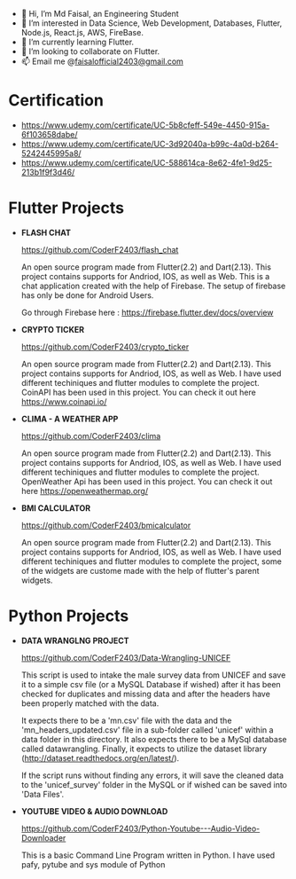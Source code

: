 - 👋 Hi, I’m Md Faisal, an Engineering Student
- 👀 I’m interested in Data Science, Web Development, Databases, Flutter, Node.js, React.js, AWS, FireBase.
- 🌱 I’m currently learning Flutter.
- 💞️ I’m looking to collaborate on Flutter.
- 📫 Email me @faisalofficial2403@gmail.com


# Certification

- https://www.udemy.com/certificate/UC-5b8cfeff-549e-4450-915a-6f103658dabe/
- https://www.udemy.com/certificate/UC-3d92040a-b99c-4a0d-b264-5242445995a8/
- https://www.udemy.com/certificate/UC-588614ca-8e62-4fe1-9d25-213b1f9f3d46/

<!---
CoderF2403/CoderF2403 is a ✨ special ✨ repository because its `README.md` (this file) appears on your GitHub profile.
You can click the Preview link to take a look at your changes.
--->

# Flutter Projects

- **FLASH CHAT**

  https://github.com/CoderF2403/flash_chat
  
  An open source program made from Flutter(2.2) and Dart(2.13). This project contains supports for Andriod, IOS, as well as Web. 
  This is a chat application created with the help of Firebase. The setup of firebase has only be done for Android Users.
  
  Go through Firebase here : https://firebase.flutter.dev/docs/overview


- **CRYPTO TICKER**

  https://github.com/CoderF2403/crypto_ticker
  
  An open source program made from Flutter(2.2) and Dart(2.13). This project contains supports for Andriod, IOS, as well as Web. 
  I have used different techiniques and flutter modules to complete the project.
  CoinAPI has been used in this project. You can check it out here https://www.coinapi.io/



- **CLIMA - A WEATHER APP**

  https://github.com/CoderF2403/clima

  An open source program made from Flutter(2.2) and Dart(2.13). This project contains supports for Andriod, IOS, as well as Web. 
  I have used different techiniques and flutter modules to complete the project.
  OpenWeather Api has been used in this project. You can check it out here https://openweathermap.org/

- **BMI CALCULATOR**

  https://github.com/CoderF2403/bmicalculator
  
  An open source program made from Flutter(2.2) and Dart(2.13). This project contains supports for Andriod, IOS, as well as Web.
  I have used different techiniques and flutter modules to complete the project, some of the widgets are custome made with the help of flutter's parent widgets.
  

# Python Projects

- **DATA WRANGLNG PROJECT**

  https://github.com/CoderF2403/Data-Wrangling-UNICEF
  
  This script is used to intake the male survey data from UNICEF and save it to a simple csv file
  (or a MySQL Database if wished) after it has been checked for duplicates and missing data and after the headers 
  have been properly matched with the data.
  
  It expects there to be a 'mn.csv' file with the data and the 'mn_headers_updated.csv' file in a sub-folder called 
  'unicef' within a data folder in this directory. It also expects there to be a MySql database called datawrangling.
  Finally, it expects to utilize the dataset library (http://dataset.readthedocs.org/en/latest/).
  
  If the script runs without finding any errors, it will save the cleaned data to the 'unicef_survey' folder in the MySQL 
  or if wished can be saved into 'Data Files'.
  
  

- **YOUTUBE VIDEO & AUDIO DOWNLOAD**

  https://github.com/CoderF2403/Python-Youtube---Audio-Video-Downloader
  
  This is a basic Command Line Program written in Python. I have used pafy, pytube and sys module of Python
 

  
  
